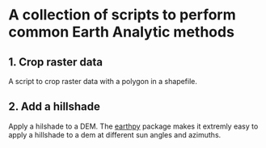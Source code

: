 # A collection of scripts to perform common Earth Analytic methods
## 1. Crop raster data
A script to crop raster data with a polygon in a shapefile.
## 2. Add a hillshade
Apply a hilshade to a DEM. The [earthpy](https://pypi.org/project/earthpy/) package makes it extremly easy to apply a hillshade to a dem at different sun angles and azimuths.